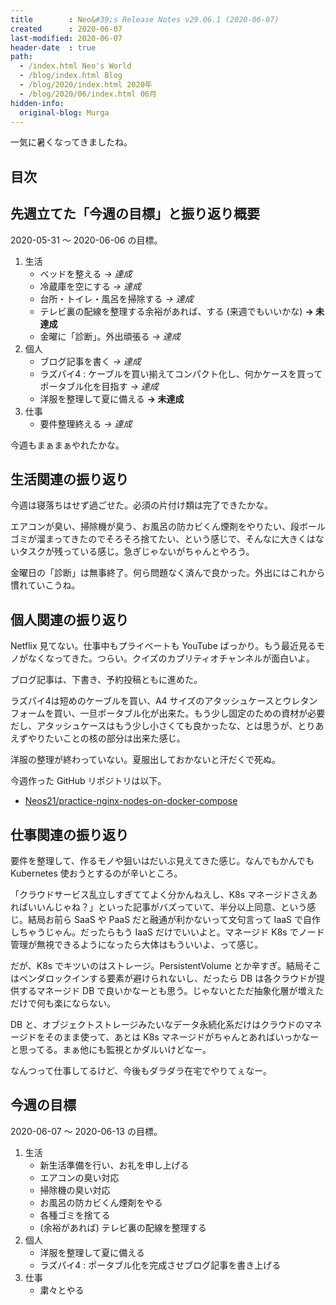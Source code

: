 ```yaml
---
title        : Neo&#39;s Release Notes v29.06.1 (2020-06-07)
created      : 2020-06-07
last-modified: 2020-06-07
header-date  : true
path:
  - /index.html Neo's World
  - /blog/index.html Blog
  - /blog/2020/index.html 2020年
  - /blog/2020/06/index.html 06月
hidden-info:
  original-blog: Murga
---
```


一気に暑くなってきましたね。

## 目次

## 先週立てた「今週の目標」と振り返り概要

2020-05-31 ～ 2020-06-06 の目標。

1. 生活
    - ベッドを整える _→ 達成_
    - 冷蔵庫を空にする _→ 達成_
    - 台所・トイレ・風呂を掃除する _→ 達成_
    - テレビ裏の配線を整理する余裕があれば、する (来週でもいいかな) __→ 未達成__
    - 金曜に「診断」。外出頑張る _→ 達成_
2. 個人
    - ブログ記事を書く _→ 達成_
    - ラズパイ4 : ケーブルを買い揃えてコンパクト化し、何かケースを買ってポータブル化を目指す _→ 達成_
    - 洋服を整理して夏に備える __→ 未達成__
3. 仕事
    - 要件整理終える _→ 達成_

今週もまぁまぁやれたかな。

## 生活関連の振り返り

今週は寝落ちはせず過ごせた。必須の片付け類は完了できたかな。

エアコンが臭い、掃除機が臭う、お風呂の防カビくん煙剤をやりたい、段ボールゴミが溜まってきたのでそろそろ捨てたい、という感じで、そんなに大きくはないタスクが残っている感じ。急ぎじゃないがちゃんとやろう。

金曜日の「診断」は無事終了。何ら問題なく済んで良かった。外出にはこれから慣れていこうね。

## 個人関連の振り返り

Netflix 見てない。仕事中もプライベートも YouTube ばっかり。もう最近見るモノがなくなってきた。つらい。クイズのカプリティオチャンネルが面白いよ。

ブログ記事は、下書き、予約投稿ともに進めた。

ラズパイ4は短めのケーブルを買い、A4 サイズのアタッシュケースとウレタンフォームを買い、一旦ポータブル化が出来た。もう少し固定のための資材が必要だし、アタッシュケースはもう少し小さくても良かったな、とは思うが、とりあえずやりたいことの核の部分は出来た感じ。

洋服の整理が終わっていない。夏服出しておかないと汗だくで死ぬ。

今週作った GitHub リポジトリは以下。

- [Neos21/practice-nginx-nodes-on-docker-compose](https://github.com/Neos21/practice-nginx-nodes-on-docker-compose)

## 仕事関連の振り返り

要件を整理して、作るモノや狙いはだいぶ見えてきた感じ。なんでもかんでも Kubernetes 使おうとするのが辛いところ。

「クラウドサービス乱立しすぎててよく分かんねえし、K8s マネージドさえあればいいんじゃね？」といった記事がバズっていて、半分以上同意、という感じ。結局お前ら SaaS や PaaS だと融通が利かないって文句言って IaaS で自作しちゃうじゃん。だったらもう IaaS だけでいいよと。マネージド K8s でノード管理が無視できるようになったら大体はもういいよ、って感じ。

だが、K8s でキツいのはストレージ。PersistentVolume とか辛すぎ。結局そこはベンダロックインする要素が避けられないし、だったら DB は各クラウドが提供するマネージド DB で良いかなーとも思う。じゃないとただ抽象化層が増えただけで何も楽にならない。

DB と、オブジェクトストレージみたいなデータ永続化系だけはクラウドのマネージドをそのまま使って、あとは K8s マネージドがちゃんとあればいっかなーと思ってる。まぁ他にも監視とかダルいけどなー。

なんつって仕事してるけど、今後もダラダラ在宅でやりてぇなー。

## 今週の目標

2020-06-07 ～ 2020-06-13 の目標。

1. 生活
    - 新生活準備を行い、お礼を申し上げる
    - エアコンの臭い対応
    - 掃除機の臭い対応
    - お風呂の防カビくん煙剤をやる
    - 各種ゴミを捨てる
    - (余裕があれば) テレビ裏の配線を整理する
2. 個人
    - 洋服を整理して夏に備える
    - ラズパイ4 : ポータブル化を完成させブログ記事を書き上げる
3. 仕事
    - 粛々とやる
